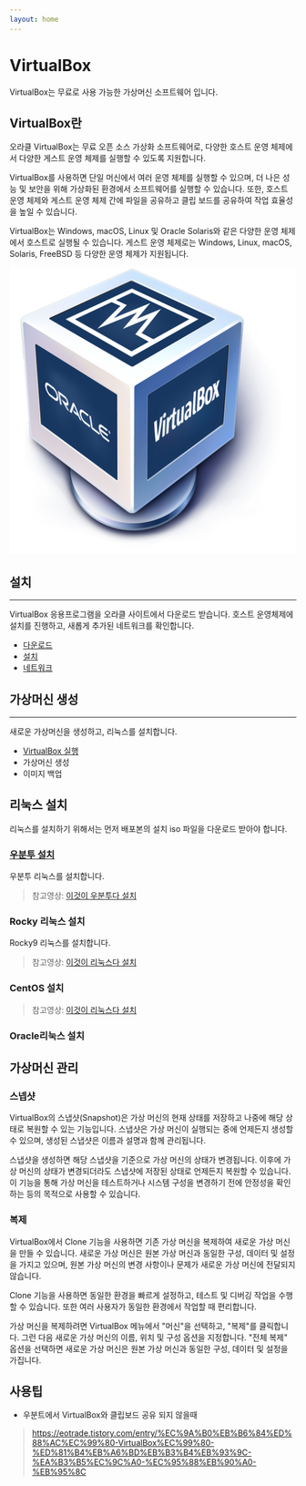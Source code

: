 ```yaml
---
layout: home
---
```


# VirtualBox
VirtualBox는 무료로 사용 가능한 가상머신 소프트웨어 입니다.  

## VirtualBox란
오라클 VirtualBox는 무료 오픈 소스 가상화 소프트웨어로, 다양한 호스트 운영 체제에서 다양한 게스트 운영 체제를 실행할 수 있도록 지원합니다.

VirtualBox를 사용하면 단일 머신에서 여러 운영 체제를 실행할 수 있으며, 더 나은 성능 및 보안을 위해 가상화된 환경에서 소프트웨어를 실행할 수 있습니다. 또한, 호스트 운영 체제와 게스트 운영 체제 간에 파일을 공유하고 클립 보드를 공유하여 작업 효율성을 높일 수 있습니다.

VirtualBox는 Windows, macOS, Linux 및 Oracle Solaris와 같은 다양한 운영 체제에서 호스트로 실행될 수 있습니다. 게스트 운영 체제로는 Windows, Linux, macOS, Solaris, FreeBSD 등 다양한 운영 체제가 지원됩니다.  

![img](./img/Virtualbox_logo.png)

## 설치
---
VirtualBox 응용프로그램을 오라클 사이트에서 다운로드 받습니다. 호스트 운영체제에 설치를 진행하고, 새롭게 추가된 네트워크를 확인합니다.

* [다운로드](install)
* [설치](install)
* [네트워크](install)


## 가상머신 생성
---
새로운 가상머신을 생성하고, 리눅스를 설치합니다. 
* [VirtualBox 실행](create)
* 가상머신 생성
* 이미지 백업


## 리눅스 설치
리눅스를 설치하기 위해서는 먼저 배포본의 설치 iso 파일을 다운로드 받아야 합니다.

### [우분투 설치](ubuntu)
우분투 리눅스를 설치합니다.
> 참고영상: [이것이 우분투다 설치](https://youtu.be/2Bqp6hy_Wdg)

### Rocky 리눅스 설치
Rocky9 리눅스를 설치합니다.
> 참고영상: [이것이 리눅스다 설치](https://youtu.be/0NYyE-4_wMU)

### CentOS 설치
> 참고영상: [이것이 리눅스다 설치](https://youtu.be/bLlbCq2dRgk)

### Oracle리눅스 설치



## 가상머신 관리

### 스넵샷

VirtualBox의 스냅샷(Snapshot)은 가상 머신의 현재 상태를 저장하고 나중에 해당 상태로 복원할 수 있는 기능입니다. 스냅샷은 가상 머신이 실행되는 중에 언제든지 생성할 수 있으며, 생성된 스냅샷은 이름과 설명과 함께 관리됩니다.  



스냅샷을 생성하면 해당 스냅샷을 기준으로 가상 머신의 상태가 변경됩니다. 이후에 가상 머신의 상태가 변경되더라도 스냅샷에 저장된 상태로 언제든지 복원할 수 있습니다. 이 기능을 통해 가상 머신을 테스트하거나 시스템 구성을 변경하기 전에 안정성을 확인하는 등의 목적으로 사용할 수 있습니다.



### 복제

VirtualBox에서 Clone 기능을 사용하면 기존 가상 머신을 복제하여 새로운 가상 머신을 만들 수 있습니다. 새로운 가상 머신은 원본 가상 머신과 동일한 구성, 데이터 및 설정을 가지고 있으며, 원본 가상 머신의 변경 사항이나 문제가 새로운 가상 머신에 전달되지 않습니다.

Clone 기능을 사용하면 동일한 환경을 빠르게 설정하고, 테스트 및 디버깅 작업을 수행할 수 있습니다. 또한 여러 사용자가 동일한 환경에서 작업할 때 편리합니다.

가상 머신을 복제하려면 VirtualBox 메뉴에서 "머신"을 선택하고, "복제"를 클릭합니다. 그런 다음 새로운 가상 머신의 이름, 위치 및 구성 옵션을 지정합니다. "전체 복제" 옵션을 선택하면 새로운 가상 머신은 원본 가상 머신과 동일한 구성, 데이터 및 설정을 가집니다.



## 사용팁

* 우분트에서 VirtualBox와 클립보드 공유 되지 않을때
> https://eotrade.tistory.com/entry/%EC%9A%B0%EB%B6%84%ED%88%AC%EC%99%80-VirtualBox%EC%99%80-%ED%81%B4%EB%A6%BD%EB%B3%B4%EB%93%9C-%EA%B3%B5%EC%9C%A0-%EC%95%88%EB%90%A0-%EB%95%8C
